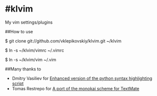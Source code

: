 #klvim
=====

My vim settings/plugins

##How to use


$ git clone git://github.com/vklepikovskiy/klvim.git ~/klvim

$ ln -s ~/klvim/vimrc ~/.vimrc

$ ln -s ~/klvim/vim ~/.vim

##Many thanks to

- Dmitry Vasiliev for [Enhanced version of the python syntax highlighting script](http://www.vim.org/scripts/script.php?script_id=790)
- Tomas Restrepo for [A port of the monokai scheme for TextMate](http://www.vim.org/scripts/script.php?script_id=2340)